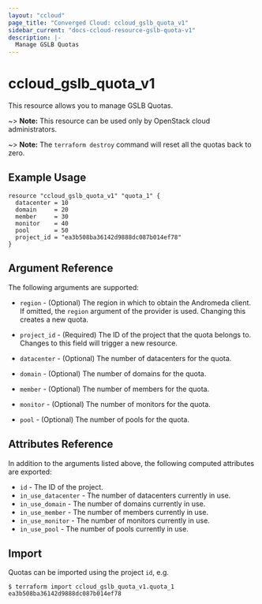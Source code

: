 ```yaml
---
layout: "ccloud"
page_title: "Converged Cloud: ccloud_gslb_quota_v1"
sidebar_current: "docs-ccloud-resource-gslb-quota-v1"
description: |-
  Manage GSLB Quotas
---
```


# ccloud\_gslb\_quota\_v1

This resource allows you to manage GSLB Quotas.

~> **Note:** This resource can be used only by OpenStack cloud administrators.

~> **Note:** The `terraform destroy` command will reset all the quotas back to
zero.

## Example Usage

```hcl
resource "ccloud_gslb_quota_v1" "quota_1" {
  datacenter = 10
  domain     = 20
  member     = 30
  monitor    = 40
  pool       = 50
  project_id = "ea3b508ba36142d9888dc087b014ef78"
}
```

## Argument Reference

The following arguments are supported:

* `region` - (Optional) The region in which to obtain the Andromeda client. If
  omitted, the `region` argument of the provider is used. Changing this creates
  a new quota.

* `project_id` - (Required) The ID of the project that the quota belongs to.
  Changes to this field will trigger a new resource.

* `datacenter` - (Optional) The number of datacenters for the quota.

* `domain` - (Optional) The number of domains for the quota.

* `member` - (Optional) The number of members for the quota.

* `monitor` - (Optional) The number of monitors for the quota.

* `pool` - (Optional) The number of pools for the quota.

## Attributes Reference

In addition to the arguments listed above, the following computed attributes
are exported:

* `id` - The ID of the project.
* `in_use_datacenter` - The number of datacenters currently in use.
* `in_use_domain` - The number of domains currently in use.
* `in_use_member` - The number of members currently in use.
* `in_use_monitor` - The number of monitors currently in use.
* `in_use_pool` - The number of pools currently in use.

## Import

Quotas can be imported using the project `id`, e.g.

```hcl
$ terraform import ccloud_gslb_quota_v1.quota_1 ea3b508ba36142d9888dc087b014ef78
```
